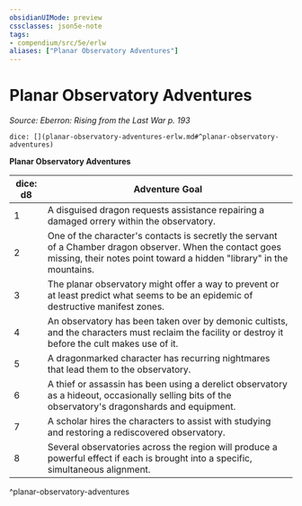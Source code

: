 ```yaml
---
obsidianUIMode: preview
cssclasses: json5e-note
tags:
- compendium/src/5e/erlw
aliases: ["Planar Observatory Adventures"]
---
```

# Planar Observatory Adventures
*Source: Eberron: Rising from the Last War p. 193* 

`dice: [](planar-observatory-adventures-erlw.md#^planar-observatory-adventures)`

**Planar Observatory Adventures**

| dice: d8 | Adventure Goal |
|----------|----------------|
| 1 | A disguised dragon requests assistance repairing a damaged orrery within the observatory. |
| 2 | One of the character's contacts is secretly the servant of a Chamber dragon observer. When the contact goes missing, their notes point toward a hidden "library" in the mountains. |
| 3 | The planar observatory might offer a way to prevent or at least predict what seems to be an epidemic of destructive manifest zones. |
| 4 | An observatory has been taken over by demonic cultists, and the characters must reclaim the facility or destroy it before the cult makes use of it. |
| 5 | A dragonmarked character has recurring nightmares that lead them to the observatory. |
| 6 | A thief or assassin has been using a derelict observatory as a hideout, occasionally selling bits of the observatory's dragonshards and equipment. |
| 7 | A scholar hires the characters to assist with studying and restoring a rediscovered observatory. |
| 8 | Several observatories across the region will produce a powerful effect if each is brought into a specific, simultaneous alignment. |
^planar-observatory-adventures